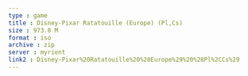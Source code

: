 ```yaml
---
type : game
title : Disney-Pixar Ratatouille (Europe) (Pl,Cs)
size : 973.8 M
format : iso
archive : zip
server : myrient
link2 : Disney-Pixar%20Ratatouille%20%28Europe%29%20%28Pl%2CCs%29
---
```

